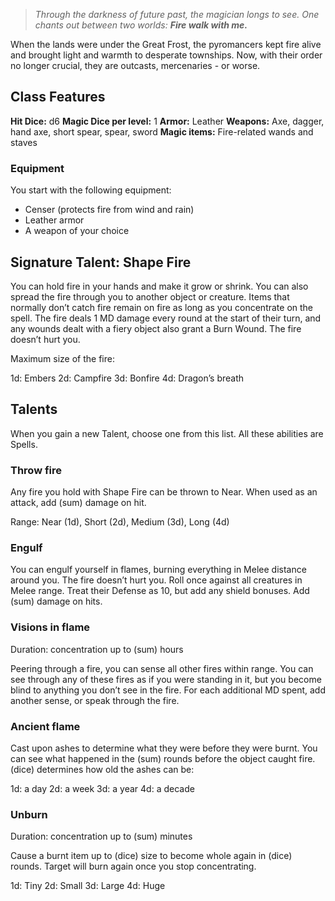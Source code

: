 > _Through the darkness of future past,
> the magician longs to see. 
> One chants out between two worlds: 
> **Fire walk with me.**_

When the lands were under the Great Frost, the pyromancers kept fire alive and brought light and warmth to desperate townships. Now, with their order no longer crucial, they are outcasts, mercenaries - or worse.
## Class Features
**Hit Dice:** d6
**Magic Dice per level:** 1
**Armor:** Leather
**Weapons:** Axe, dagger, hand axe, short spear, spear, sword
**Magic items:** Fire-related wands and staves
### Equipment
You start with the following equipment:
- Censer (protects fire from wind and rain)
- Leather armor
- A weapon of your choice
## Signature Talent: Shape Fire
You can hold fire in your hands and make it grow or shrink. You can also spread the fire through you to another object or creature. Items that normally don’t catch fire remain on fire as long as you concentrate on the spell. The fire deals 1 MD damage every round at the start of their turn, and any wounds dealt with a fiery object also grant a Burn Wound. The fire doesn’t hurt you.

Maximum size of the fire:

1d: Embers
2d: Campfire
3d: Bonfire
4d: Dragon’s breath

## Talents
When you gain a new Talent, choose one from this list. All these abilities are Spells.

### **Throw fire**
Any fire you hold with Shape Fire can be thrown to Near. When used as an attack, add (sum) damage on hit.

Range: Near (1d), Short (2d), Medium (3d), Long (4d)

### Engulf
You can engulf yourself in flames, burning everything in Melee distance around you. The fire doesn’t hurt you. Roll once against all creatures in Melee range. Treat their Defense as 10, but add any shield bonuses. Add (sum) damage on hits.

### Visions in flame
Duration: concentration up to (sum) hours

Peering through a fire, you can sense all other fires within range. You can see through any of these fires as if you were standing in it, but you become blind to anything you don’t see in the fire. For each additional MD spent, add another sense, or speak through the fire.

### Ancient flame
Cast upon ashes to determine what they were before they were burnt. You can see what happened in the (sum) rounds before the object caught fire. (dice) determines how old the ashes can be:

1d: a day
2d: a week
3d: a year
4d: a decade

### Unburn
Duration: concentration up to (sum) minutes

Cause a burnt item up to (dice) size to become whole again in (dice) rounds. Target will burn again once you stop concentrating.

1d: Tiny
2d: Small
3d: Large
4d: Huge